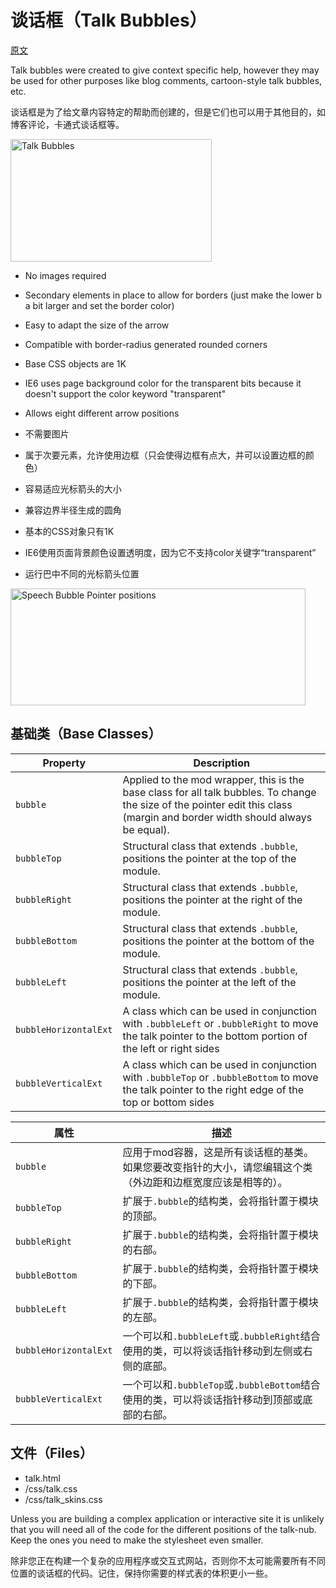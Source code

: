 # 谈话框（Talk Bubbles）

[原文](https://github.com/stubbornella/oocss/wiki/Talk-Bubbles)

Talk bubbles were created to give context specific help, however they may be used for other purposes like blog comments, cartoon-style talk bubbles, etc. 

谈话框是为了给文章内容特定的帮助而创建的，但是它们也可以用于其他目的，如博客评论，卡通式谈话框等。

<a href="http://www.flickr.com/photos/nicole_hugo/3897449437/" title="Talk Bubbles by Stubbornella (aka Nicole), on Flickr"><img src="http://farm4.static.flickr.com/3506/3897449437_6b0fe48b29_o.png" width="322" height="196" alt="Talk Bubbles" /></a>

- No images required
- Secondary elements in place to allow for borders (just make the lower b a bit larger and set the border color)
- Easy to adapt the size of the arrow
- Compatible with border-radius generated rounded corners
- Base CSS objects are 1K
- IE6 uses page background color for the transparent bits because it doesn't support the color keyword "transparent"
- Allows eight different arrow positions

- 不需要图片
- 属于次要元素，允许使用边框（只会使得边框有点大，并可以设置边框的颜色）
- 容易适应光标箭头的大小
- 兼容边界半径生成的圆角
- 基本的CSS对象只有1K
- IE6使用页面背景颜色设置透明度，因为它不支持color关键字“transparent”
- 运行巴中不同的光标箭头位置

<a href="http://www.flickr.com/photos/nicole_hugo/3898006763/" title="Speech Bubble Pointer positions by Stubbornella (aka Nicole), on Flickr"><img src="http://farm3.static.flickr.com/2452/3898006763_07e964665b_o.png" width="472" height="187" alt="Speech Bubble Pointer positions" /></a>

## 基础类（Base Classes）
| Property      | Description                            |
| ------------- | ------------------------------------   |
| `bubble` | Applied to the mod wrapper, this is the base class for all talk bubbles. To change the size of the pointer edit this class (margin and border width should always be equal). |
| `bubbleTop` | Structural class that extends `.bubble`, positions the pointer at the top of the module. |
| `bubbleRight` | Structural class that extends `.bubble`, positions the pointer at the right of the module. |
| `bubbleBottom` | Structural class that extends `.bubble`, positions the pointer at the bottom of the module. |
| `bubbleLeft` | Structural class that extends `.bubble`, positions the pointer at the left of the module. |
| `bubbleHorizontalExt` | A class which can be used in conjunction with `.bubbleLeft` or `.bubbleRight` to move the talk pointer to the bottom portion of the left or right sides  |
| `bubbleVerticalExt` | A class which can be used in conjunction with `.bubbleTop` or `.bubbleBottom` to move the talk pointer to the right edge of the top or bottom sides   |



| 属性      | 描述                            |
| ------------- | ------------------------------------   |
| `bubble` | 应用于mod容器，这是所有谈话框的基类。 如果您要改变指针的大小，请您编辑这个类（外边距和边框宽度应该是相等的）。 |
| `bubbleTop` | 扩展于`.bubble`的结构类，会将指针置于模块的顶部。|
| `bubbleRight` | 扩展于`.bubble`的结构类，会将指针置于模块的右部。 |
| `bubbleBottom` | 扩展于`.bubble`的结构类，会将指针置于模块的下部。 |
| `bubbleLeft` | 扩展于`.bubble`的结构类，会将指针置于模块的左部。 |
| `bubbleHorizontalExt` | 一个可以和`.bubbleLeft`或`.bubbleRight`结合使用的类，可以将谈话指针移动到左侧或右侧的底部。 |
| `bubbleVerticalExt` | 一个可以和`.bubbleTop`或`.bubbleBottom`结合使用的类，可以将谈话指针移动到顶部或底部的右部。 |


## 文件（Files）

- talk.html
- /css/talk.css
- /css/talk_skins.css

Unless you are building a complex application or interactive site it is unlikely that you will need all of the code for the different positions of the talk-nub. Keep the ones you need to make the stylesheet even smaller.

除非您正在构建一个复杂的应用程序或交互式网站，否则你不太可能需要所有不同位置的谈话框的代码。记住，保持你需要的样式表的体积更小一些。


